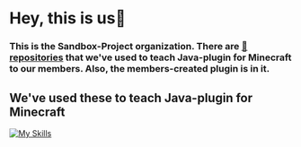 # Hey, this is us:japan:
### This is the Sandbox-Project organization. There are [:open_book:repositories](https://github.com/orgs/NITIC-Sandbox/repositories) that we've used to teach Java-plugin for Minecraft to our members. Also, the members-created plugin is in it.

## We've used these to teach Java-plugin for Minecraft
[![My Skills](https://skillicons.dev/icons?i=github,git,idea,vscode,stackoverflow,maven,java,kotlin,py,md)](https://skillicons.dev)
